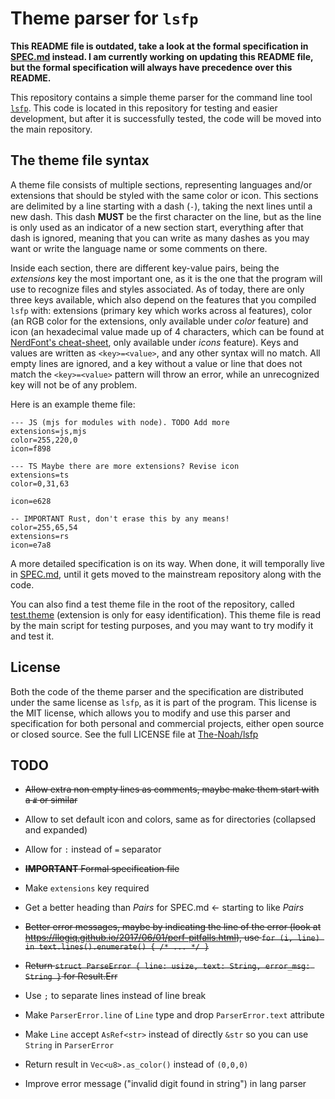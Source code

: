 # Theme parser for `lsfp`

**This README file is outdated, take a look at the formal specification in [SPEC.md](https://github.com/HipyCas/theme-parser/blob/master/SPEC.md) instead. I am currently working on updating this README file, but the formal specification will always have precedence over this README.**

This repository contains a simple theme parser for the command line tool [`lsfp`](https://github.com/The-Noah/lsfp). This code is located in this repository for testing and easier development, but after it is successfully tested, the code will be moved into the main repository.

## The theme file syntax

A theme file consists of multiple sections, representing languages and/or extensions that should be styled with the same color or icon. This sections are delimited by a line starting with a dash (`-`), taking the next lines until a new dash. This dash **MUST** be the first character on the line, but as the line is only used as an indicator of a new section start, everything after that dash is ignored, meaning that you can write as many dashes as you may want or write the language name or some comments on there.

Inside each section, there are different key-value pairs, being the _extensions_ key the most important one, as it is the one that the program will use to recognize files and styles associated. As of today, there are only three keys available, which also depend on the features that you compiled `lsfp` with: extensions (primary key which works across al features), color (an RGB color for the extensions, only available under _color_ feature) and icon (an hexadecimal value made up of 4 characters, which can be found at [NerdFont's cheat-sheet](https://www.nerdfonts.com/cheat-sheet), only available under _icons_ feature). Keys and values are written as `<key>=<value>`, and any other syntax will no match. All empty lines are ignored, and a key without a value or line that does not match the `<key>=<value>` pattern will throw an error, while an unrecognized key will not be of any problem.

Here is an example theme file:

```
--- JS (mjs for modules with node). TODO Add more
extensions=js,mjs
color=255,220,0
icon=f898

--- TS Maybe there are more extensions? Revise icon
extensions=ts
color=0,31,63

icon=e628

-- IMPORTANT Rust, don't erase this by any means!
color=255,65,54
extensions=rs
icon=e7a8
```

A more detailed specification is on its way. When done, it will temporally live in [SPEC.md](https://github.com/HipyCas/theme-parser/blob/master/SPEC.md), until it gets moved to the mainstream repository along with the code.

You can also find a test theme file in the root of the repository, called [test.theme](https://github.com/HipyCas/theme-parser/blob/master/test.theme) (extension is only for easy identification). This theme file is read by the main script for testing purposes, and you may want to try modify it and test it.

## License

Both the code of the theme parser and the specification are distributed under the same license as `lsfp`, as it is part of the program. This license is the MIT license, which allows you to modify and use this parser and specification for both personal and commercial projects, either open source or closed source. See the full LICENSE file at [The-Noah/lsfp](https://github.com/The-Noah/lsfp/blob/master/LICENSE)

## TODO

- ~~Allow extra non empty lines as comments, maybe make them start with a `#` or similar~~

- Allow to set default icon and colors, same as for directories (collapsed and expanded)

- Allow for `:` instead of `=` separator

- ~~**IMPORTANT** Formal specification file~~

- Make `extensions` key required

- Get a better heading than _Pairs_ for SPEC.md <- starting to like _Pairs_

- ~~Better error messages, maybe by indicating the line of the error (look at https://llogiq.github.io/2017/06/01/perf-pitfalls.html), use `for (i, line) in text.lines().enumerate() { /* ... */ }`~~

- ~~Return `struct ParseError { line: usize, text: String, error_msg: String }` for Result.Err~~

- Use `;` to separate lines instead of line break

- Make `ParserError.line` of `Line` type and drop `ParserError.text` attribute

- Make `Line` accept `AsRef<str>` instead of directly `&str` so you can use `String` in `ParserError`

- Return result in `Vec<u8>.as_color()` instead of `(0,0,0)`

- Improve error message ("invalid digit found in string") in lang parser
